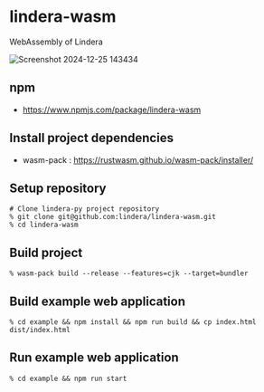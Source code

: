 # lindera-wasm

WebAssembly of Lindera

![Screenshot 2024-12-25 143434](https://github.com/user-attachments/assets/a463bf2e-70be-492a-b13c-e5aff6581fc7)

## npm

- <https://www.npmjs.com/package/lindera-wasm>

## Install project dependencies

- wasm-pack : <https://rustwasm.github.io/wasm-pack/installer/>

## Setup repository

```shell
# Clone lindera-py project repository
% git clone git@github.com:lindera/lindera-wasm.git
% cd lindera-wasm
```

## Build project

```shell
% wasm-pack build --release --features=cjk --target=bundler
```

## Build example web application

```shell
% cd example && npm install && npm run build && cp index.html dist/index.html
```

## Run example web application

```shell
% cd example && npm run start
```
